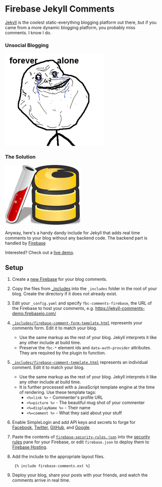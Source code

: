 Firebase Jekyll Comments
======================

[Jekyll](http://jekyllrb.com/) is the coolest static-everything blogging platform out there, but if you came from a more dynamic blogging platform, you probably miss comments. I know I do. 

### Unsocial Blogging
![unsocial blogging](docs/forever-alone.png)

### The Solution
![firebase jekyll](docs/firebase-jekyll.png)

Anyway, here's a handy dandy include for Jekyll that adds real time comments to your blog without any backend code. The backend part is handled by [Firebase](https://firebase.com)

Interested? Check out a [live demo](https://jekyll-comments-demo.firebaseapp.com).

## Setup

1. Create a [new Firebase](https://www.firebase.com/account/) for your blog comments.
1. Copy the files from [_includes](_includes) into the `_includes` folder in
   the root of your blog. Create the directory if it does not already exist.
2. Edit your `_config.yaml` and specify `fbc-comments-firebase`, the URL of the Firebase to host your comments, e.g.
   https://jekyll-comments-demo.firebaseio.com/
4. [`_includes/firebase-comment-form-template.html`](_includes/firebase-comment-form-template.html) represents your
   comments form. Edit it to match your blog.
   - Use the same markup as the rest of your blog. Jekyll interprets it like any other include at build time. 
   - Preserve the `fbc-*` element ids and `data-auth-provider` attributes. They are required by the plugin to function.
5. [`_includes/firebase-comment-template.html`](_includes/firebase-comment-template.html) represents an individual
   comment. Edit it to match your blog.
   - Use the same markup as the rest of your blog. Jekyll interprets it like any other include at build time.
   - It is further processed with a JavaScript template engine at the time of rendering. Use these template tags:
       - `<%=link %>` - Commenter's profile URL
       - `<%=picture %>` - The beautiful mug shot of your commenter
       - `<%=displayName %>` - Their name
       - `<%=comment %>` - What they said about your stuff
6. Enable SimpleLogin and add API keys and secrets to forge for
   [Facebook](https://www.firebase.com/docs/web/guide/simple-login/facebook.html),
   [Twitter](https://www.firebase.com/docs/web/guide/simple-login/twitter.html),
   [GitHub](https://www.firebase.com/docs/web/guide/simple-login/github.html), and
   [Google](https://www.firebase.com/docs/web/guide/simple-login/google.html).
1. Paste the contents of [`firebase-security-rules.json`](firebase-security-rules.json) into the
   [security rules](https://www.firebase.com/docs/security/guide.html) pane for your Firebase, or edit `firebase.json`
   to deploy them to [Firebase Hosting](https://www.firebase.com/docs/hosting/).

7. Add the include to the appropriate layout files.

        {% include firebase-comments.ext %}

8. Deploy your blog, share your posts with your friends, and watch the comments arrive in real time.
